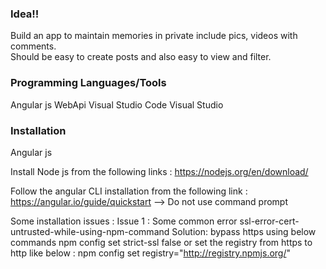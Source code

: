 <h3>Idea!!</h3>

<p>Build an app to maintain memories in private include pics, videos with comments.<br>
Should be easy to create posts and also easy to view and filter.</p>

<h3>Programming Languages/Tools</h3>
Angular js 
WebApi
Visual Studio Code
Visual Studio 

<h3>Installation</h3>

Angular js 

Install Node js from the following links : https://nodejs.org/en/download/

Follow the angular CLI installation from the following link : https://angular.io/guide/quickstart --> Do not use command prompt

Some installation issues :
Issue 1 : Some common error ssl-error-cert-untrusted-while-using-npm-command
Solution: bypass https using below commands
npm config set strict-ssl false
or 
set the registry from https to http like below : npm config set registry="http://registry.npmjs.org/"
